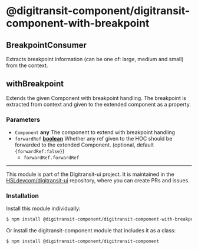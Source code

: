 # @digitransit-component/digitransit-component-with-breakpoint

<!-- Generated by documentation.js. Update this documentation by updating the source code. -->

## BreakpointConsumer

Extracts breakpoint information (can be one of: large, medium and small) from the context.

## withBreakpoint

Extends the given Component with breakpoint handling. The breakpoint is
extracted from context and given to the extended component as a property.

### Parameters

-   `Component` **any** The component to extend with breakpoint handling
-   `forwardRef` **[boolean][1]** Whether any ref given to the HOC should be forwarded to the extended Component. (optional, default `{forwardRef:false}`)
    -   `forwardRef.forwardRef`  

[1]: https://developer.mozilla.org/docs/Web/JavaScript/Reference/Global_Objects/Boolean

<!-- This file is automatically generated. Please don't edit it directly:
if you find an error, edit the source file (likely index.js), and re-run
./scripts/generate-readmes in the digitransit-component project. -->

---

This module is part of the Digitransit-ui project. It is maintained in the
[HSLdevcom/digitransit-ui](https://github.com/HSLdevcom/digitransit-ui) repository, where you can create
PRs and issues.

### Installation

Install this module individually:

```sh
$ npm install @digitransit-component/digitransit-component-with-breakpoint
```

Or install the digitransit-component module that includes it as a class:

```sh
$ npm install @digitransit-component/digitransit-component
```
